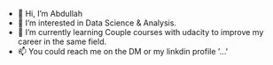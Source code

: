 - 👋 Hi, I’m Abdullah
- 👀 I’m interested in Data Science & Analysis. 
- 🌱 I’m currently learning Couple courses with udacity to improve my career in the same field. 
- 📫 You could reach me on the DM or my linkdin profile '...'

<!---
Abdullah is a ✨ special ✨ repository because its `README.md` (this file) appears on your GitHub profile.
You can click the Preview link to take a look at your changes.
--->
